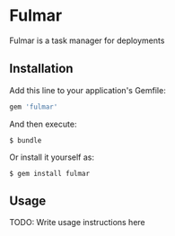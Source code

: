 # Fulmar

Fulmar is a task manager for deployments

## Installation

Add this line to your application's Gemfile:

```ruby
gem 'fulmar'
```

And then execute:

    $ bundle

Or install it yourself as:

    $ gem install fulmar

## Usage

TODO: Write usage instructions here
